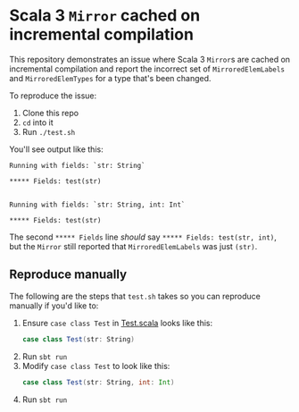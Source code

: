 # Scala 3 `Mirror` cached on incremental compilation

This repository demonstrates an issue where Scala 3 `Mirror`s are cached on incremental compilation and report the
incorrect set of `MirroredElemLabels` and `MirroredElemTypes` for a type that's been changed.

To reproduce the issue:

1. Clone this repo
2. `cd` into it
3. Run `./test.sh`

You'll see output like this:

```
Running with fields: `str: String`

***** Fields: test(str)


Running with fields: `str: String, int: Int`

***** Fields: test(str)
```

The second `***** Fields` line *should* say `***** Fields: test(str, int)`, but the `Mirror` still reported that
`MirroredElemLabels` was just `(str)`.

## Reproduce manually

The following are the steps that `test.sh` takes so you can reproduce manually if you'd like to:

1. Ensure `case class Test` in [Test.scala](src/main/scala/example/Test.scala) looks like this:
    ```scala
    case class Test(str: String)
    ```
2. Run `sbt run`
3. Modify `case class Test` to look like this:
    ```scala
    case class Test(str: String, int: Int)
    ```
4. Run `sbt run`
